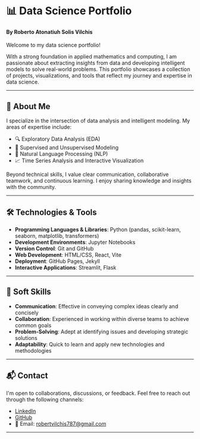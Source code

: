 # 📊 Data Science Portfolio
#### By Roberto Atonatiuh Solis Vilchis

Welcome to my data science portfolio!

With a strong foundation in applied mathematics and computing, I am passionate about extracting insights from data and developing intelligent models to solve real-world problems. This portfolio showcases a collection of projects, visualizations, and tools that reflect my journey and expertise in data science.

---

## 🚀 About Me

I specialize in the intersection of data analysis and intelligent modeling. My areas of expertise include:

- 🔍 Exploratory Data Analysis (EDA)
- 🤖 Supervised and Unsupervised Modeling
- 🧠 Natural Language Processing (NLP)
- 📈 Time Series Analysis and Interactive Visualization

Beyond technical skills, I value clear communication, collaborative teamwork, and continuous learning. I enjoy sharing knowledge and insights with the community.

---

## 🛠️ Technologies & Tools

- **Programming Languages & Libraries**: Python (pandas, scikit-learn, seaborn, matplotlib, transformers)
- **Development Environments**: Jupyter Notebooks
- **Version Control**: Git and GitHub
- **Web Development**: HTML/CSS, React, Vite
- **Deployment**: GitHub Pages, Jekyll
- **Interactive Applications**: Streamlit, Flask

---

## 🤝 Soft Skills

- **Communication**: Effective in conveying complex ideas clearly and concisely
- **Collaboration**: Experienced in working within diverse teams to achieve common goals
- **Problem-Solving**: Adept at identifying issues and developing strategic solutions
- **Adaptability**: Quick to learn and apply new technologies and methodologies

---

## 📬 Contact

I'm open to collaborations, discussions, or feedback. Feel free to reach out through the following channels:

- [LinkedIn](https://www.linkedin.com/in/roberto-atonatiuh-solis-vilchis)
- [GitHub](https://github.com/Robert13-Vil)
- 📧 Email: robertvilchis787@gmail.com

---
